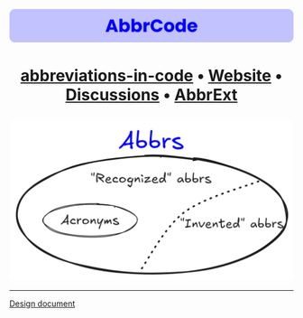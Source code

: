 <div align='center'>

   ![](https://raw.githubusercontent.com/abbrcode/.github/main/assets/banner.png)
</div>

<h1 align='center'>
   
   [abbreviations-in-code](https://github.com/abbrcode/abbreviations-in-code)
   •
   [Website](https://abbrcode.github.io/website/)
   •
   [Discussions](https://github.com/orgs/abbrcode/discussions)
   •
   [AbbrExt](https://github.com/T1xx1/AbbrExt)
</h1>

![](https://raw.githubusercontent.com/abbrcode/.github/main/assets/graph.png)

---

[Design document](https://www.figma.com/design/7WcJukjny6M1tYLbgNrpfj/AbbrCode)